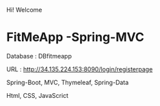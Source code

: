 Hi! Welcome
# FitMeApp -Spring-MVC

Database : DBfitmeapp

URL : http://34.135.224.153:8090/login/registerpage

Spring-Boot, MVC, Thymeleaf, Spring-Data

Html, CSS, JavaScrict 
